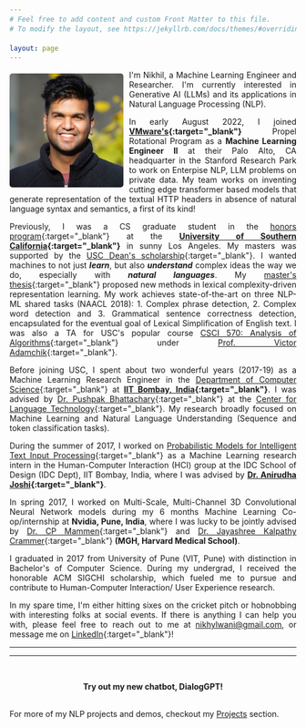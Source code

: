 ```yaml
---
# Feel free to add content and custom Front Matter to this file.
# To modify the layout, see https://jekyllrb.com/docs/themes/#overriding-theme-defaults

layout: page
---
```



<style>

.container {
  position: relative;
  display: inline-block;
  float: left;

  margin-right: 10px;
  margin-bottom: -10px;
/*  margin-left: 13px;*/
/*  margin-top: 1px;*/
}

.image {
  height: auto;
  margin-top: 6px; 
/*  margin-right: 7px; */
  margin-bottom: 7px;  
  height: 200px; 
/*  border: 5px; */
  border-radius: 5px;
}

.overlay {
  position: absolute;
  top: 0;
  bottom: 0;
  left: 0;
  right: 0;
  height: 100%;
  opacity: 0;
  transition: .5s ease;
}

.container:hover .overlay {
  opacity: 1;
}

body
{
  text-align: justify;
}

</style>


<div class="container">

  <img src="image3_1.jpeg" alt="Nikhil Wani" class="image">

<!--   <div class="overlay">

    <img src="image4.jpg" alt="Asli Nikhil Wani" class="image">

  </div>  -->

</div>

<!---
Update: I'm on the job market! I'm happy to explore areas other than my expertise :) Please feel free to reach me at nwani@usc.edu!
I'll be starting as a Member of Technical Staff III (Machine Learning Engineer)
-->

I'm Nikhil, a Machine Learning Engineer and Researcher. I'm currently interested in Generative AI (LLMs) and its applications in Natural Language Processing (NLP).

In early August 2022, I joined **[VMware's](https://www.vmware.com/){:target="_blank"}** Propel Rotational Program as a **Machine Learning Engineer II** at their Palo Alto, CA headquarter in the Stanford Research Park to work on Enterpise NLP, LLM problems on private data. My team works on inventing cutting edge transformer based models that generate representation of the textual HTTP headers in absence of natural language syntax and semantics, a first of its kind!

Previously, I was a CS graduate student in the [honors program](https://www.cs.usc.edu/academic-programs/masters/cs_ms_honors/){:target="_blank"} at the **[University of Southern California](https://www.usc.edu/){:target="_blank"}** in sunny Los Angeles. My masters was supported by the [USC Dean's scholarship](https://viterbigradadmission.usc.edu/programs/masters/tuition-funding/gradscholarships/){:target="_blank"}. I wanted machines to not just ***learn***, but also ***understand*** complex ideas the way we do, especially with ***natural languages***. My [master's thesis](https://digitallibrary.usc.edu/Share/0exj4km4sfa4w4irr28102v4d27u51e4){:target="_blank"} proposed new methods in lexical complexity-driven representation learning. My work achieves state-of-the-art on three NLP-ML shared tasks (NAACL 2018): 1. Complex phrase detection, 2. Complex word detection and 3. Grammatical sentence correctness detection, encapsulated for the eventual goal of Lexical Simplification of English text. I was also a TA for USC's popular course [CSCI 570: Analysis of Algorithms](https://viterbi-web.usc.edu/~adamchik/570/syllabus.pdf){:target="_blank"} under [Prof. Victor Adamchik](https://viterbi-web.usc.edu/~adamchik/){:target="_blank"}. 
 

Before joining USC, I spent about two wonderful years (2017-19) as a Machine Learning Research Engineer in the [Department of Computer Science](https://www.cse.iitb.ac.in/){:target="_blank"} at **[IIT Bombay, India](https://www.iitb.ac.in/){:target="_blank"}**. I was advised by [Dr. Pushpak Bhattachary](https://www.cse.iitb.ac.in/~pb/){:target="_blank"} at the [Center for Language Technology](http://www.cfilt.iitb.ac.in/){:target="_blank"}. My research broadly focused on Machine Learning and Natural Language Understanding (Sequence and token classification tasks). 

During the summer of 2017, I worked on [Probabilistic Models for Intelligent Text Input Processing](https://www.interact2017.org/downloads/INTERACT_2017_Adjunct_v4_final_24jan.pdf#page=55){:target="_blank"} as a Machine Learning research intern in the Human-Computer Interaction (HCI) group at the IDC School of Design (IDC Dept), IIT Bombay, India, where I was advised by **[Dr. Anirudha Joshi](http://www.idc.iitb.ac.in/~anirudha/){:target="_blank"}**.

In spring 2017, I worked on Multi-Scale, Multi-Channel 3D Convolutional Neural Network models during my 6 months Machine Learning Co-op/internship at **Nvidia, Pune, India**, where I was lucky to be jointly advised by [Dr. CP Mammen](https://in.linkedin.com/in/cp-mammen-7690735){:target="_blank"} and [Dr. Jayashree Kalpathy Crammer](https://connects.catalyst.harvard.edu/Profiles/display/Person/102986){:target="_blank"} **(MGH, Harvard Medical School)**.


I graduated in 2017 from University of Pune (VIT, Pune) with distinction in Bachelor's of Computer Science. During my undergrad, I received the honorable ACM SIGCHI scholarship, which fueled me to pursue and contribute to Human-Computer Interaction/ User Experience research. 

<!-- Before that, I earned an associates's degree in Computer Engineering with distinction from University of Mumbai (PCP, Pune) in 2014. -->


In my spare time, I'm either hitting sixes on the cricket pitch or hobnobbing with interesting folks at social events. <!--I'm always looking for new, interesting people to interact with.--> If there is anything I can help you with, please feel free to reach out to me at nikhylwani@gmail.com, or message me on [LinkedIn](https://www.linkedin.com/in/nikhilwnai){:target="_blank"}! 

<!--- <small><em>*This page may or may not have been produced by a generative AI! :)</em></small> -->

---
---
&nbsp;
<center> <b> Try out my new chatbot, DialogGPT! </b> </center>  
&nbsp;

<script
  type="module"
  src="https://gradio.s3-us-west-2.amazonaws.com/3.44.3/gradio.js"
></script>

<gradio-app src="https://nikhilwani-dialog-gpt.hf.space"></gradio-app>


For more of my NLP projects and demos, checkout my [Projects](/projects/) section. 




